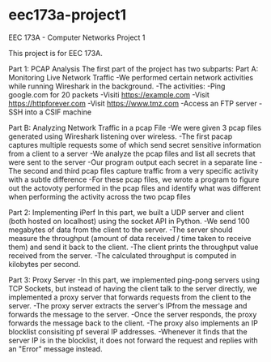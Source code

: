 # eec173a-project1
EEC 173A - Computer Networks Project 1

This project is for EEC 173A.

Part 1: PCAP Analysis
The first part of the project has two subparts:
  Part A: Monitoring Live Network Traffic
    -We performed certain network activities while running Wireshark in the background.
      -The activities:
        -Ping google.com for 20 packets
        -Visiti https://example.com 
        -Visit https://httpforever.com
        -Visit https://www.tmz.com
        -Access an FTP server
        -SSH into a CSIF machine 
        
  Part B: Analyzing Network Traffic in a pcap File
    -We were given 3 pcap files generated using Wireshark listening over wireless. 
      -The first pacap captures multiple requests some of which send secret sensitive information from a client to a server
      -We analyze the pcap files and list all secrets that were sent to the server
      -Our program output each secret in a separate line
      -The second and third pcap files capture traffic from a very specific activity with a subtle difference
        -For these pcap files, we wrote a program to figure out the actovoty performed in the pcap files and identify what was different when performing the activity across the two pcap files

Part 2: Implementing iPerf
  In this part, we built a UDP server and client (both hosted on localhost) using the socket API in Python.
    -We send 100 megabytes of data from the client to the server.
    -The server should measure the throughput (amount of data received / time taken to receive them) and send it back to the client.
    -The client prints the throughput value received from the server.
    -The calculated throughput is computed in kilobytes per second.

Part 3: Proxy Server
  -In this part, we implemented ping-pong servers using TCP Sockets, but instead of having the client talk to the server directly, we implemented a proxy server that forwards requests from the client to the server.
  -The proxy server extracts the server's IPfrom the message and forwards the message to the server.
    -Once the server responds, the proxy forwards the message back to the client.
  -The proxy also implements an IP blocklist consisiting pf several IP addresses.
    -Whenever it finds that the server IP is in the blocklist, it does not forward the request and replies with an "Error" message instead.

